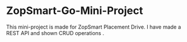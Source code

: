 # ZopSmart-Go-Mini-Project
This mini-project is made for ZopSmart Placement Drive. I have made a REST API and shown CRUD operations .
